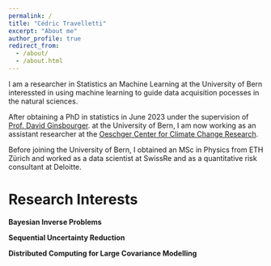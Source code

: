 ```yaml
---
permalink: /
title: "Cédric Travelletti"
excerpt: "About me"
author_profile: true
redirect_from: 
  - /about/
  - /about.html
---
```


I am a researcher in Statistics an Machine Learning at the University of Bern 
interessted in using machine learning to guide data acquisition pocesses in the natural 
sciences.

After obtaining a PhD in statistics in June 2023 under the supervision of
[Prof. David Ginsbourger](http://www.ginsbourger.ch/).
at the University of Bern, I am now working as an assistant researcher at the 
[Oeschger Center for Climate Change Research](https://www.oeschger.unibe.ch/).

Before joining the University of Bern, I obtained an MSc in Physics from ETH Zürich and 
worked as a data scientist at SwissRe and as a quantitative risk consultant at Deloitte.


Research Interests
======
**Bayesian Inverse Problems**

**Sequential Uncertainty Reduction**

**Distributed Computing for Large Covariance Modelling**

